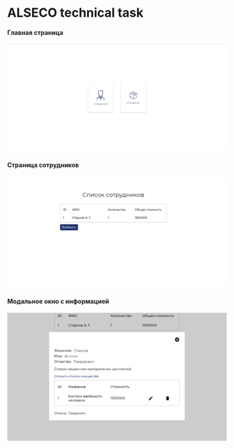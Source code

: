 # ALSECO technical task

#### Главная страница
![Home page](/assets/Home.png)

#### Страница сотрудников
![Home page](/assets/Employees.png)

#### Модальное окно с информацией
![Home page](/assets/EmployeesDialog.png)